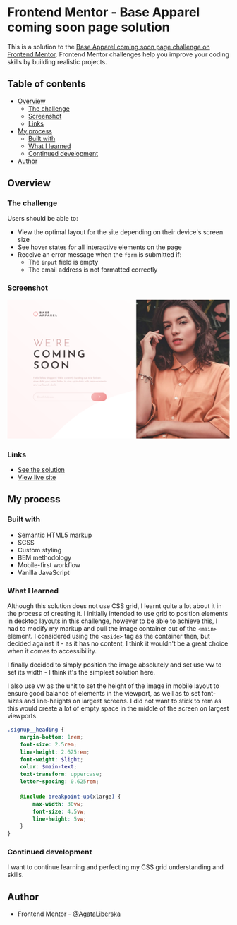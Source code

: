 # Frontend Mentor - Base Apparel coming soon page solution

This is a solution to the [Base Apparel coming soon page challenge on Frontend Mentor](https://www.frontendmentor.io/challenges/base-apparel-coming-soon-page-5d46b47f8db8a7063f9331a0). Frontend Mentor challenges help you improve your coding skills by building realistic projects. 

## Table of contents

- [Overview](#overview)
  - [The challenge](#the-challenge)
  - [Screenshot](#screenshot)
  - [Links](#links)
- [My process](#my-process)
  - [Built with](#built-with)
  - [What I learned](#what-i-learned)
  - [Continued development](#continued-development)
- [Author](#author)

## Overview

### The challenge

Users should be able to:

- View the optimal layout for the site depending on their device's screen size
- See hover states for all interactive elements on the page
- Receive an error message when the `form` is submitted if:
  - The `input` field is empty
  - The email address is not formatted correctly

### Screenshot

![Page Screenshot](./images/base-apparel-screenshot.png)

### Links

- [See the solution](https://your-solution-url.com)
- [View live site](https://base-apparel-coming-soon-indol.vercel.app/)

## My process

### Built with

- Semantic HTML5 markup
- SCSS
- Custom styling
- BEM methodology
- Mobile-first workflow
- Vanilla JavaScript

### What I learned

Although this solution does not use CSS grid, I learnt quite a lot about it in the process of creating it. I initially intended to use grid to position elements in desktop layouts in this challenge, however to be able to achieve this, I had to modify my markup and pull the image container out of the `<main>` element. I considered using the `<aside>` tag as the container then, but decided against it - as it has no content, I think it wouldn't be a great choice when it comes to accessibility.

I finally decided to simply position the image absolutely and set use vw to set its width - I think it's the simplest solution here.

I also use vw as the unit to set the height of the image in mobile layout to ensure good balance of elements in the viewport, as well as to set font-sizes and line-heights on largest screens. I did not want to stick to rem as this would create a lot of empty space in the middle of the screen on largest viewports.

```scss
.signup__heading {
    margin-bottom: 1rem;
    font-size: 2.5rem;
    line-height: 2.625rem;
    font-weight: $light;
    color: $main-text;
    text-transform: uppercase;
    letter-spacing: 0.625rem;

    @include breakpoint-up(xlarge) {
        max-width: 30vw;
        font-size: 4.5vw;
        line-height: 5vw;
    }
}
```

### Continued development

I want to continue learning and perfecting my CSS grid understanding and skills.

## Author

- Frontend Mentor - [@AgataLiberska](https://www.frontendmentor.io/profile/AgataLiberska)
